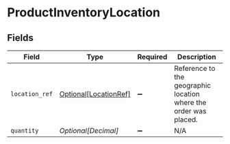 # ProductInventoryLocation


## Fields

| Field                                                            | Type                                                             | Required                                                         | Description                                                      |
| ---------------------------------------------------------------- | ---------------------------------------------------------------- | ---------------------------------------------------------------- | ---------------------------------------------------------------- |
| `location_ref`                                                   | [Optional[LocationRef]](../../models/shared/locationref.md)      | :heavy_minus_sign:                                               | Reference to the geographic location where the order was placed. |
| `quantity`                                                       | *Optional[Decimal]*                                              | :heavy_minus_sign:                                               | N/A                                                              |